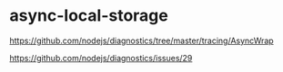 # async-local-storage


https://github.com/nodejs/diagnostics/tree/master/tracing/AsyncWrap

https://github.com/nodejs/diagnostics/issues/29

